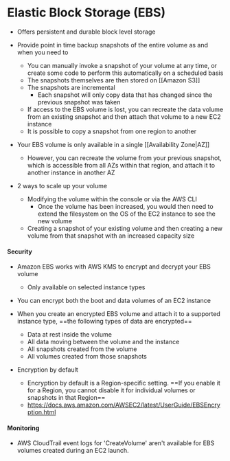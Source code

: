 # Elastic Block Storage (EBS)

- Offers persistent and durable block level storage

- Provide point in time backup snapshots of the entire volume as and when you need to
	- You can manually invoke a snapshot of your volume at any time, or create some code to perform this automatically on a scheduled basis
	- The snapshots themselves are then stored on [[Amazon S3]]
	- The snapshots are incremental
		- Each snapshot will only copy data that has changed since the previous snapshot was taken
	- If access to the EBS volume is lost, you can recreate the data volume from an existing snapshot and then attach that volume to a new EC2 instance
	- It is possible to copy a snapshot from one region to another

- Your EBS volume is only available in a single [[Availability Zone|AZ]]
	- However, you can recreate the volume from your previous snapshot, which is accessible from all AZs within that region, and attach it to another instance in another AZ

- 2 ways to scale up your volume
	- Modifying the volume within the console or via the AWS CLI
		- Once the volume has been increased, you would then need to extend the filesystem on the OS of the EC2 instance to see the new volume
	- Creating a snapshot of your existing volume and then creating a new volume from that snapshot with an increased capacity size


#### Security

- Amazon EBS works with AWS KMS to encrypt and decrypt your EBS volume
	- Only available on selected instance types
	
- You can encrypt both the boot and data volumes of an EC2 instance

- When you create an encrypted EBS volume and attach it to a supported instance type, ==the following types of data are encrypted==
	- Data at rest inside the volume
	- All data moving between the volume and the instance
	- All snapshots created from the volume
	- All volumes created from those snapshots

- Encryption by default
	- Encryption by default is a Region-specific setting. ==If you enable it for a Region, you cannot disable it for individual volumes or snapshots in that Region==
	- https://docs.aws.amazon.com/AWSEC2/latest/UserGuide/EBSEncryption.html


#### Monitoring

- AWS CloudTrail event logs for 'CreateVolume' aren't available for EBS volumes created during an EC2 launch.

